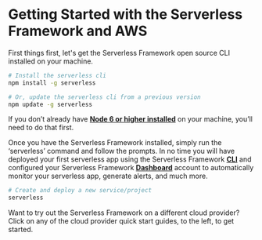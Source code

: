 <!--
title: Serverless Getting Started Guide
menuText: Get Started
layout: Doc
menuOrder: 0
menuItems:
  - {menuText: AWS Guide, path: /framework/docs/providers/aws/guide/quick-start}
  - {menuText: Azure Functions Guide, path: /framework/docs/providers/azure/guide/quick-start}
  - {menuText: Apache OpenWhisk Guide, path: /framework/docs/providers/openwhisk/guide/quick-start}
  - {menuText: Google Functions Guide, path: /framework/docs/providers/google/guide/quick-start}
  - {menuText: Kubeless Guide, path: /framework/docs/providers/kubeless/guide/quick-start}
  - {menuText: Spotinst Guide, path: /framework/docs/providers/spotinst/guide/quick-start}
  - {menuText: Fn Guide, path: /framework/docs/providers/fn/guide/quick-start}
  - {menuText: Cloudflare Workers Guide, path: /framework/docs/providers/cloudflare/guide/quick-start}
-->

# Getting Started with the Serverless Framework and AWS

First things first, let's get the Serverless Framework open source CLI installed on your machine. 

```bash
# Install the serverless cli
npm install -g serverless

# Or, update the serverless cli from a previous version
npm update -g serverless
```

If you don’t already have **[Node 6 or higher installed](./docs/providers/aws/guide/installation.md)** on your machine, you’ll need to do that first. 

Once you have the Serverless Framework installed, simply run the ‘serverless’ command and follow the prompts. In no time you will have deployed your first serverless app using the Serverless Framework **[CLI](./providers/)** and configured your Serverless Framework **[Dashboard](./dashboard/)** account to automatically monitor your serverless app, generate alerts, and much more.


```bash
# Create and deploy a new service/project
serverless
```

Want to try out the Serverless Framework on a different cloud provider? Click on any of the cloud provider quick start guides, to the left, to get started.
